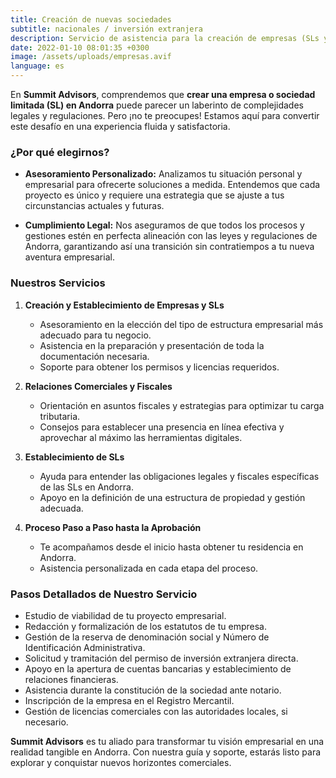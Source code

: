```yaml
---
title: Creación de nuevas sociedades
subtitle: nacionales / inversión extranjera
description: Servicio de asistencia para la creación de empresas (SLs y otras) en Andorra
date: 2022-01-10 08:01:35 +0300
image: /assets/uploads/empresas.avif
language: es
---
```

En **Summit Advisors**, comprendemos que **crear una empresa o sociedad limitada (SL) en Andorra** puede parecer un laberinto de complejidades legales y regulaciones. Pero ¡no te preocupes! Estamos aquí para convertir este desafío en una experiencia fluida y satisfactoria.

### **¿Por qué elegirnos?**

- **Asesoramiento Personalizado:** Analizamos tu situación personal y empresarial para ofrecerte soluciones a medida. Entendemos que cada proyecto es único y requiere una estrategia que se ajuste a tus circunstancias actuales y futuras.

- **Cumplimiento Legal:** Nos aseguramos de que todos los procesos y gestiones estén en perfecta alineación con las leyes y regulaciones de Andorra, garantizando así una transición sin contratiempos a tu nueva aventura empresarial.

### **Nuestros Servicios**

1. **Creación y Establecimiento de Empresas y SLs**
    - Asesoramiento en la elección del tipo de estructura empresarial más adecuado para tu negocio.
    - Asistencia en la preparación y presentación de toda la documentación necesaria.
    - Soporte para obtener los permisos y licencias requeridos.

2. **Relaciones Comerciales y Fiscales**
    - Orientación en asuntos fiscales y estrategias para optimizar tu carga tributaria.
    - Consejos para establecer una presencia en línea efectiva y aprovechar al máximo las herramientas digitales.

3. **Establecimiento de SLs**
    - Ayuda para entender las obligaciones legales y fiscales específicas de las SLs en Andorra.
    - Apoyo en la definición de una estructura de propiedad y gestión adecuada.

4. **Proceso Paso a Paso hasta la Aprobación**
    - Te acompañamos desde el inicio hasta obtener tu residencia en Andorra.
    - Asistencia personalizada en cada etapa del proceso.

### **Pasos Detallados de Nuestro Servicio**

- Estudio de viabilidad de tu proyecto empresarial.
- Redacción y formalización de los estatutos de tu empresa.
- Gestión de la reserva de denominación social y Número de Identificación Administrativa.
- Solicitud y tramitación del permiso de inversión extranjera directa.
- Apoyo en la apertura de cuentas bancarias y establecimiento de relaciones financieras.
- Asistencia durante la constitución de la sociedad ante notario.
- Inscripción de la empresa en el Registro Mercantil.
- Gestión de licencias comerciales con las autoridades locales, si necesario.

**Summit Advisors** es tu aliado para transformar tu visión empresarial en una realidad tangible en Andorra. Con nuestra guía y soporte, estarás listo para explorar y conquistar nuevos horizontes comerciales.